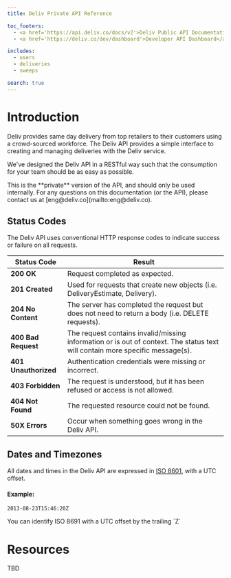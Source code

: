 ```yaml
---
title: Deliv Private API Reference

toc_footers:
  - <a href='https://api.deliv.co/docs/v2'>Deliv Public API Documentation</a>
  - <a href='https://deliv.co/dev/dashboard'>Developer API Dashboard</a>

includes:
  - users
  - deliveries
  - sweeps

search: true
---
```


# Introduction

Deliv provides same day delivery from top retailers to their customers
using a crowd-sourced workforce. The Deliv API provides a simple interface
to creating and managing deliveries with the Deliv service.

We've designed the Deliv API in a RESTful way such that the consumption for
your team should be as easy as possible.

<aside class="warning">
This is the **private** version of the API, and should only be used internally. 
For any questions on this documentation (or the API), please 
contact us at [eng@deliv.co](mailto:eng@deliv.co).
</aside>

## Status Codes
The Deliv API uses conventional HTTP response codes to indicate success or 
failure on all requests.

|Status Code         |Result                         |
|--------------------|-------------------------------|
|**200 OK**          |Request completed as expected. |
|**201 Created**     |Used for requests that create new objects (i.e. DeliveryEstimate, Delivery). |
|**204 No Content**  |The server has completed the request but does not need to return a body (i.e. DELETE requests). |
|**400 Bad Request** |The request contains invalid/missing information or is out of context. The status text will contain more specific message(s). |
|**401 Unauthorized**|Authentication credentials were missing or incorrect. |
|**403 Forbidden**   |The request is understood, but it has been refused or access is not allowed. |
|**404 Not Found**   |The requested resource could not be found. |
|**50X Errors**      |Occur when something goes wrong in the Deliv API. |


## Dates and Timezones

All dates and times in the Deliv API are expressed in [ISO 8601](http://en.wikipedia.org/wiki/ISO_8601),
with a UTC offset.

#### Example: 

`2013-08-23T15:46:20Z`

<aside class="notice">
You can identify ISO 8691 with a UTC offset by the trailing `Z`
</aside>

# Resources

TBD



